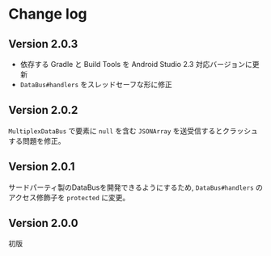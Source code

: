 # Change log

## Version 2.0.3
- 依存する Gradle と Build Tools を Android Studio 2.3 対応バージョンに更新
- `DataBus#handlers` をスレッドセーフな形に修正

## Version 2.0.2
`MultiplexDataBus` で要素に `null` を含む `JSONArray` を送受信するとクラッシュする問題を修正。

## Version 2.0.1
サードパーティ製のDataBusを開発できるようにするため, `DataBus#handlers` のアクセス修飾子を `protected` に変更。

## Version 2.0.0
初版
